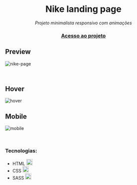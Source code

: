 <div align="center">
  <h1>Nike landing page</h1>
  <p><em>Projeto minimalista responsivo com animações</em></p>
  <h3><a href="https://nike-modern-landing-page.netlify.app">Acesso ao projeto</a></h3>
</div>

## Preview
![nike-page](https://user-images.githubusercontent.com/113838517/206879628-a8666903-2b25-4330-b07a-62fd4aa5ab9a.gif)


<br>

## Hover
![hover](https://user-images.githubusercontent.com/113838517/206879695-f87aa95c-4061-4f9d-ad96-1a560e1d5d14.gif)

<h2>Mobile</h2>

![mobile](https://user-images.githubusercontent.com/113838517/206879747-dbe8763a-c4e2-4d31-a3d9-548f412fa1fa.gif)

<br>

<h3>Tecnologias:</h3>
<ul>
  <li>HTML <img width="20" src="https://cdn.jsdelivr.net/gh/devicons/devicon/icons/html5/html5-original.svg"/></li>
  <li>CSS <img width="20" src="https://cdn.jsdelivr.net/gh/devicons/devicon/icons/css3/css3-original.svg"/></li>
  <li>SASS <img width="20" src="https://cdn.jsdelivr.net/gh/devicons/devicon/icons/sass/sass-original.svg"/></li>
</ul>
